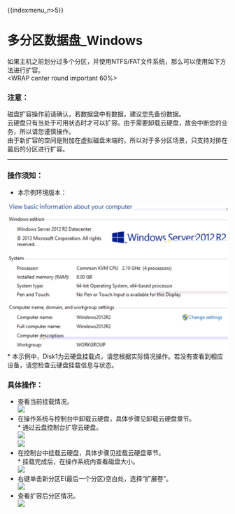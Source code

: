 {{indexmenu_n>5}}

# 多分区数据盘\_Windows

如果主机之前划分过多个分区，并使用NTFS/FAT文件系统，那么可以使用如下方法进行扩容。  
<WRAP center round important 60%>

### 注意：

磁盘扩容操作前请确认，若数据盘中有数据，建议您先备份数据。  
云硬盘只有当处于可用状态时才可以扩容。由于需要卸载云硬盘，故会中断您的业务，所以请您谨慎操作。  
由于新扩容的空间是附加在虚拟磁盘末端的，所以对于多分区场景，只支持对排在最后的分区进行扩容。  
</WRAP>

-----

### 操作须知：

  - 本示例环境版本：

![](/images/userguide/extend/image38.jpg)  
\* 本示例中，Disk1为云硬盘挂载点，请您根据实际情况操作。若没有查看到相应设备，请您检查云硬盘挂载信息与状态。

### 具体操作：

  - 查看当前挂载情况。  
    ![](/storage_cdn/udisk/userguide/extend/image39.jpg)  
  - 在操作系统与控制台中卸载云硬盘，具体步骤见卸载云硬盘章节。  
    \* 通过云盘控制台扩容云硬盘。  
    ![](/storage_cdn/udisk/userguide/extend/image40.jpg)  
    ![](/storage_cdn/udisk/userguide/extend/image41.jpg)  
  - 在控制台中挂载云硬盘，具体步骤见挂载云硬盘章节。  
    \* 挂载完成后，在操作系统内查看磁盘大小。  
    ![](/storage_cdn/udisk/userguide/extend/image42.jpg)  
  - 右键单击新分区E(最后一个分区)空白处，选择“扩展卷”。  
    ![](/storage_cdn/udisk/userguide/extend/image43.jpg)  
  - 查看扩容后分区情况。  
    ![](/storage_cdn/udisk/userguide/extend/image44.jpg)
